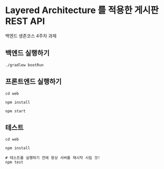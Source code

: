 # Layered Architecture 를 적용한 게시판 REST API

백엔드 생존코스 4주차 과제

## 백엔드 실행하기

```shell
./gradlew bootRun
```

## 프론트엔드 실행하기

```shell
cd web

npm install

npm start
```

## 테스트

```shell
cd web

npm install

# 테스트를 실행하기 전에 항상 서버를 재시작 시킬 것!
npm test
```
